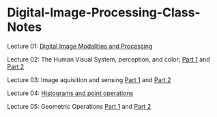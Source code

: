 # Digital-Image-Processing-Class-Notes

Lecture 01: [Digital Image Modalities and Processing](Digital-Image-Processing-Class-Notes/Intro_to_Digital_Image_Processing_Lecture_01;_Digital_Image_Modalities_and_Processing.pdf)

Lecture 02: The Human Visual System, perception, and color; [Part 1](Digital-Image-Processing-Class-Notes/Intro_to_Digital_Image_Processing_Lecture_02;_The_Human_visual_system,_perception,_and_color_part1.pdf) and [Part 2](Digital-Image-Processing-Class-Notes/Intro_to_Digital_Image_Processing_Lecture_02;_The_Human_visual_system,_perception,_and_color_part2.pdf)

Lecture 03: Image aquisition and sensing [Part 1](Digital-Image-Processing-Class-Notes/Intro_to_Digital_Image_Processing_Lecture_03;_Image_aquisition_and_sensing_part1.pdf) and [Part 2](Digital-Image-Processing-Class-Notes/Intro_to_Digital_Image_Processing_Lecture_03;_Image_aquisition_and_sensing_part2.pdf)

Lecture 04: [Histograms and point operations](Digital-Image-Processing-Class-Notes/Intro_to_Digital_Image_Processing_Lecture_04;_Histograms_and_point_operations.pdf)

Lecture 05: Geometric Operations [Part 1](Digital-Image-Processing-Class-Notes/Intro_to_Digital_Image_Processing_Lecture_05;_Geometric_Operations_part1.pdf) and [Part 2](Digital-Image-Processing-Class-Notes/Intro_to_Digital_Image_Processing_Lecture_05;_Geometric_Operations_part2.pdf)

